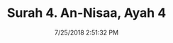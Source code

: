 ---
title       : "Surah 4. An-Nisaa, Ayah 4"
date        : 7/25/2018 2:51:32 PM
draft       : false
type        : "quran"
layout      : "compare"
BookCode    : "CMP"
SurahNumber : "4"
AyahNumber  : "4"
TotalAyah   : "176"
---